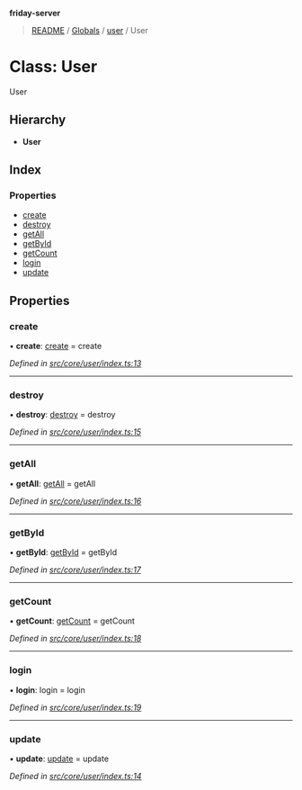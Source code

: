**friday-server**

> [README](../README.md) / [Globals](../globals.md) / [user](../modules/user.md) / User

# Class: User

User

## Hierarchy

* **User**

## Index

### Properties

* [create](user.user-1.md#create)
* [destroy](user.user-1.md#destroy)
* [getAll](user.user-1.md#getall)
* [getById](user.user-1.md#getbyid)
* [getCount](user.user-1.md#getcount)
* [login](user.user-1.md#login)
* [update](user.user-1.md#update)

## Properties

### create

•  **create**: [create](../modules/user.md#create) = create

*Defined in [src/core/user/index.ts:13](https://github.com/friday-ai/friday/blob/cd1d9b5/server/src/core/user/index.ts#L13)*

___

### destroy

•  **destroy**: [destroy](../modules/user.md#destroy) = destroy

*Defined in [src/core/user/index.ts:15](https://github.com/friday-ai/friday/blob/cd1d9b5/server/src/core/user/index.ts#L15)*

___

### getAll

•  **getAll**: [getAll](../modules/user.md#getall) = getAll

*Defined in [src/core/user/index.ts:16](https://github.com/friday-ai/friday/blob/cd1d9b5/server/src/core/user/index.ts#L16)*

___

### getById

•  **getById**: [getById](../modules/user.md#getbyid) = getById

*Defined in [src/core/user/index.ts:17](https://github.com/friday-ai/friday/blob/cd1d9b5/server/src/core/user/index.ts#L17)*

___

### getCount

•  **getCount**: [getCount](../modules/user.md#getcount) = getCount

*Defined in [src/core/user/index.ts:18](https://github.com/friday-ai/friday/blob/cd1d9b5/server/src/core/user/index.ts#L18)*

___

### login

•  **login**: login = login

*Defined in [src/core/user/index.ts:19](https://github.com/friday-ai/friday/blob/cd1d9b5/server/src/core/user/index.ts#L19)*

___

### update

•  **update**: [update](../modules/user.md#update) = update

*Defined in [src/core/user/index.ts:14](https://github.com/friday-ai/friday/blob/cd1d9b5/server/src/core/user/index.ts#L14)*
